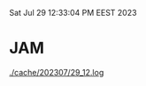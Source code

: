 Sat Jul 29 12:33:04 PM EEST 2023
# JAM
<a href='./cache/202307/29_12.log'>./cache/202307/29_12.log</a>
